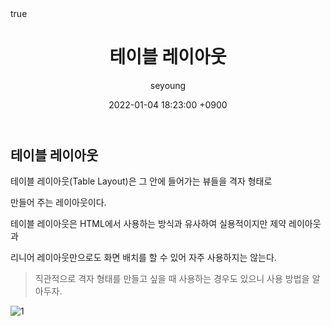 ﻿---
title: "테이블 레이아웃"
author: seyoung
date: '2022-01-04 18:23:00 +0900'
categories: Android Layout 
tags: [android,layout,tablelayout]
math: true
mermaid: true
---

## 테이블 레이아웃

테이블 레이아웃(Table Layout)은 그 안에 들어가는 뷰들을 격자 형태로 

만들어 주는 레이아웃이다. 

테이블 레이아웃은 HTML에서 사용하는 방식과 유사하여 실용적이지만 제약 레이아웃과

리니어 레이아웃만으로도 화면 배치를 할 수 있어 자주 사용하지는 않는다.

> 직관적으로 격자 형태를 만들고 싶을 때 사용하는 경우도 있으니 사용 방법을 알아두자.



![1](https://user-images.githubusercontent.com/54762273/148036848-0029c6a0-fd4e-4a4a-b299-f0afc635f694.png)

